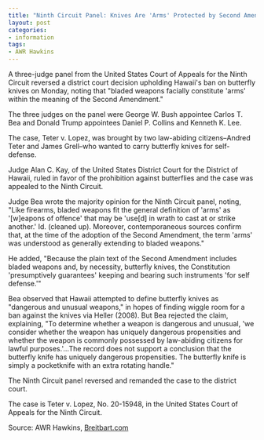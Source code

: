```yaml
---
title: "Ninth Circuit Panel: Knives Are 'Arms' Protected by Second Amendment"
layout: post
categories:
- information
tags:
- AWR Hawkins
---
```


A three-judge panel from the United States Court of Appeals for the Ninth Circuit reversed a district court decision upholding Hawaii's ban on butterfly knives on Monday, noting that "bladed weapons facially constitute 'arms' within the meaning of the Second Amendment."

The three judges on the panel were George W. Bush appointee Carlos T. Bea and Donald Trump appointees Daniel P. Collins and Kenneth K. Lee.

The case, Teter v. Lopez, was brought by two law-abiding citizens–Andred Teter and James Grell–who wanted to carry butterfly knives for self-defense.

Judge Alan C. Kay, of the United States District Court for the District of Hawaii, ruled in favor of the prohibition against butterflies and the case was appealed to the Ninth Circuit.

Judge Bea wrote the majority opinion for the Ninth Circuit panel, noting, "Like firearms, bladed weapons fit the general definition of 'arms' as '[w]eapons of offence' that may be 'use[d] in wrath to cast at or strike another.' Id. (cleaned up). Moreover, contemporaneous sources confirm that, at the time of the adoption of the Second Amendment, the term 'arms' was understood as generally extending to bladed weapons."

He added, "Because the plain text of the Second Amendment includes bladed weapons and, by necessity, butterfly knives, the Constitution 'presumptively guarantees' keeping and bearing such instruments 'for self defense.'"

Bea observed that Hawaii attempted to define butterfly knives as "dangerous and unusual weapons," in hopes of finding wiggle room for a ban against the knives via Heller (2008). But Bea rejected the claim, explaining, "To determine whether a weapon is dangerous and unusual, 'we consider whether the weapon has uniquely dangerous propensities and whether the weapon is commonly possessed by law-abiding citizens for lawful purposes.'…The record does not support a conclusion that the butterfly knife has uniquely dangerous propensities. The butterfly knife is simply a pocketknife with an extra rotating handle."

The Ninth Circuit panel reversed and remanded the case to the district court.

The case is Teter v. Lopez, No. 20-15948, in the United States Court of Appeals for the Ninth Circuit.

Source: AWR Hawkins, [Breitbart.com](https://www.breitbart.com/2nd-amendment/2023/08/07/ninth-circuit-panel-knives-are-arms-protected-second-amendment/)
